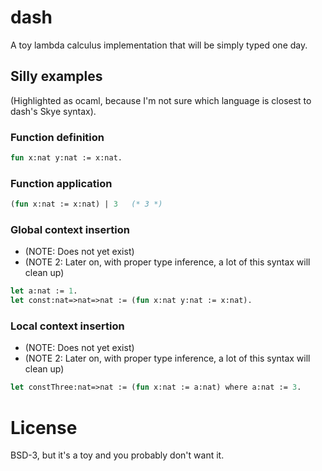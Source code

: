 # dash
A toy lambda calculus implementation that will be simply typed one day.

## Silly examples

(Highlighted as ocaml, because I'm not sure which language is closest to
dash's Skye syntax).

### Function definition

```ocaml
fun x:nat y:nat := x:nat.
```

### Function application

```ocaml
(fun x:nat := x:nat) | 3   (* 3 *)
```

### Global context insertion

* (NOTE: Does not yet exist)
* (NOTE 2: Later on, with proper type inference, a lot of this syntax will clean
  up)

```ocaml
let a:nat := 1.
let const:nat=>nat=>nat := (fun x:nat y:nat := x:nat).
```

### Local context insertion

* (NOTE: Does not yet exist)
* (NOTE 2: Later on, with proper type inference, a lot of this syntax will clean
  up)

```ocaml
let constThree:nat=>nat := (fun x:nat := a:nat) where a:nat := 3.
```

# License
BSD-3, but it's a toy and you probably don't want it.
